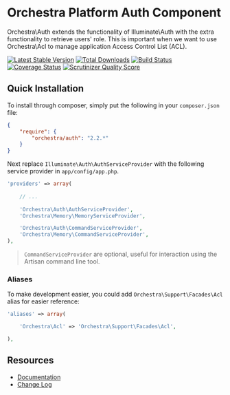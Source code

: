 Orchestra Platform Auth Component
==============

Orchestra\Auth extends the functionality of Illuminate\Auth with the extra functionality to retrieve users' role. This is important when we want to use Orchestra\Acl to manage application Access Control List (ACL).

[![Latest Stable Version](https://poser.pugx.org/orchestra/auth/v/stable.png)](https://packagist.org/packages/orchestra/auth) 
[![Total Downloads](https://poser.pugx.org/orchestra/auth/downloads.png)](https://packagist.org/packages/orchestra/auth) 
[![Build Status](https://travis-ci.org/orchestral/auth.svg?branch=master)](https://travis-ci.org/orchestral/auth) 
[![Coverage Status](https://coveralls.io/repos/orchestral/auth/badge.png?branch=master)](https://coveralls.io/r/orchestral/auth?branch=master) 
[![Scrutinizer Quality Score](https://scrutinizer-ci.com/g/orchestral/auth/badges/quality-score.png?s=5618935a11f17373602073e6d1388e61acaa7085)](https://scrutinizer-ci.com/g/orchestral/auth/) 

## Quick Installation

To install through composer, simply put the following in your `composer.json` file:

```json
{
	"require": {
		"orchestra/auth": "2.2.*"
	}
}
```

Next replace `Illuminate\Auth\AuthServiceProvider` with the following service provider in `app/config/app.php`.

```php
'providers' => array(
	
	// ...
	
	'Orchestra\Auth\AuthServiceProvider',
	'Orchestra\Memory\MemoryServiceProvider',

	'Orchestra\Auth\CommandServiceProvider',
	'Orchestra\Memory\CommandServiceProvider',
),
```

> `CommandServiceProvider` are optional, useful for interaction using the Artisan command line tool.

### Aliases

To make development easier, you could add `Orchestra\Support\Facades\Acl` alias for easier reference:

```php
'aliases' => array(

	'Orchestra\Acl' => 'Orchestra\Support\Facades\Acl',

),
```

## Resources

* [Documentation](http://orchestraplatform.com/docs/latest/components/auth)
* [Change Log](http://orchestraplatform.com/docs/latest/components/auth/changes#v2-2)
